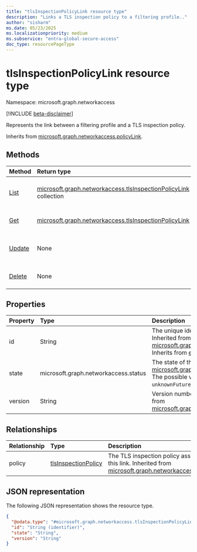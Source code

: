 ```yaml
---
title: "tlsInspectionPolicyLink resource type"
description: "Links a TLS inspection policy to a filtering profile.."
author: "sisharm"
ms.date: 05/23/2025
ms.localizationpriority: medium
ms.subservice: "entra-global-secure-access"
doc_type: resourcePageType
---
```


# tlsInspectionPolicyLink resource type

Namespace: microsoft.graph.networkaccess

[!INCLUDE [beta-disclaimer](../../includes/beta-disclaimer.md)]

Represents the link between a filtering profile and a TLS inspection policy.

Inherits from [microsoft.graph.networkaccess.policyLink](../resources/networkaccess-policylink.md).

## Methods
|Method|Return type|Description|
|:---|:---|:---|
|[List](../api/networkaccess-tlsinspectionpolicylink-list.md)|[microsoft.graph.networkaccess.tlsInspectionPolicyLink](../resources/networkaccess-tlsinspectionpolicylink.md) collection|Get a list of the tlsInspectionPolicyLink objects on a filtering profile.|
|[Get](../api/networkaccess-tlsinspectionpolicylink-get.md)|[microsoft.graph.networkaccess.tlsInspectionPolicyLink](../resources/networkaccess-tlsinspectionpolicylink.md)|Get a tlsInspectionPolicyLink object.|
|[Update](../api/networkaccess-tlsinspectionpolicylink-update.md)|None|Update the properties of a tlsInspectionPolicyLink object.|
|[Delete](../api/networkaccess-tlsinspectionpolicylink-delete.md)|None|Delete a tlsInspectionPolicyLink object.|

## Properties
|Property|Type|Description|
|:---|:---|:---|
|id|String|The unique identifier for the policy link. Inherited from [microsoft.graph.networkaccess.policyLink](../resources/networkaccess-policylink.md). Inherits from [entity](../resources/entity.md).|
|state|microsoft.graph.networkaccess.status|The state of the policy link. Inherited from [microsoft.graph.networkaccess.policyLink](../resources/networkaccess-policylink.md). The possible values are: `enabled`, `disabled`, `unknownFutureValue`.|
|version|String|Version number of the policy link. Inherited from [microsoft.graph.networkaccess.policyLink](../resources/networkaccess-policylink.md).|

## Relationships
|Relationship|Type|Description|
|:---|:---|:---|
|policy|[tlsInspectionPolicy](../resources/networkaccess-tlsinspectionpolicy.md)|The TLS inspection policy associated with this link. Inherited from [microsoft.graph.networkaccess.policyLink](../resources/networkaccess-policylink.md).|

## JSON representation
The following JSON representation shows the resource type.
<!-- {
  "blockType": "resource",
  "keyProperty": "id",
  "@odata.type": "microsoft.graph.networkaccess.tlsInspectionPolicyLink",
  "baseType": "microsoft.graph.networkaccess.policyLink",
  "openType": false
}
-->
``` json
{
  "@odata.type": "#microsoft.graph.networkaccess.tlsInspectionPolicyLink",
  "id": "String (identifier)",
  "state": "String",
  "version": "String"
}
```
